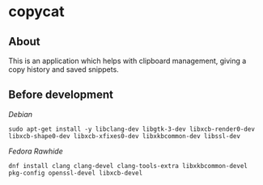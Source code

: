 # copycat

## About

This is an application which helps with clipboard management, giving a copy history and saved snippets.

## Before development

*Debian*

`sudo apt-get install -y libclang-dev libgtk-3-dev libxcb-render0-dev libxcb-shape0-dev libxcb-xfixes0-dev libxkbcommon-dev libssl-dev`

*Fedora Rawhide*

`dnf install clang clang-devel clang-tools-extra libxkbcommon-devel pkg-config openssl-devel libxcb-devel` 

